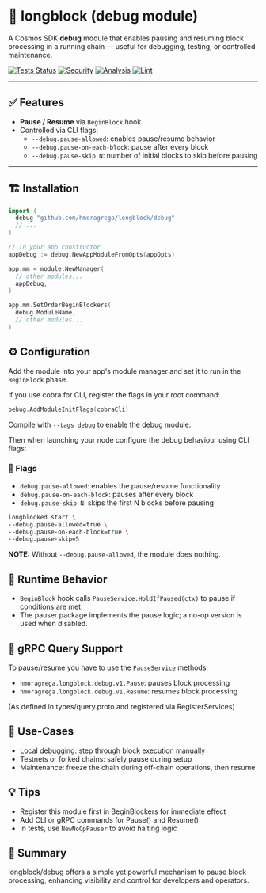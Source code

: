 # 🛑 longblock (debug module)

A Cosmos SDK **debug** module that enables pausing and resuming block processing in a running chain — useful for debugging, testing, or controlled maintenance.

[![Tests Status](https://github.com/hmoragrega/longblock/actions/workflows/test.yml/badge.svg)](https://github.com/hmoragrega/longblock/actions)
[![Security](https://github.com/hmoragrega/longblock/actions/workflows/gosec.yml/badge.svg)](https://github.com/hmoragrega/longblock/actions)
[![Analysis](https://github.com/hmoragrega/longblock/actions/workflows/codeql.yml/badge.svg)](https://github.com/hmoragrega/longblock/actions)
[![Lint](https://github.com/hmoragrega/longblock/actions/workflows/golangci-lint.yml/badge.svg)](https://github.com/hmoragrega/longblock/actions)

---

## ✅ Features

- **Pause / Resume** via `BeginBlock` hook
- Controlled via CLI flags:
    - `--debug.pause-allowed`: enables pause/resume behavior
    - `--debug.pause-on-each-block`: pause after every block
    - `--debug.pause-skip N`: number of initial blocks to skip before pausing

---

## 🏗️ Installation

```go
import (
  debug "github.com/hmoragrega/longblock/debug"
  // ...
)

// In your app constructor
appDebug := debug.NewAppModuleFromOpts(appOpts)

app.mm = module.NewManager(
  // other modules...
  appDebug,
)

app.mm.SetOrderBeginBlockers(
  debug.ModuleName,
  // other modules...
)
```

## ⚙️ Configuration
Add the module into your app's module manager and set it to run in the `BeginBlock` phase.

If you use cobra for CLI, register the flags in your root command:

```go
bebug.AddModuleInitFlags(cobraCli)
```

Compile with `--tags debug` to enable the debug module.

Then when launching your node configure the debug behaviour using CLI flags:

### 🚩 Flags
* `debug.pause-allowed`: enables the pause/resume functionality
* `debug.pause-on-each-block`: pauses after every block
* `debug.pause-skip N`: skips the first N blocks before pausing

```bash
longblocked start \
--debug.pause-allowed=true \ 
--debug.pause-on-each-block=true \
--debug.pause-skip=5
```

**NOTE:** Without `--debug.pause-allowed`, the module does nothing.

## 🔁 Runtime Behavior
* `BeginBlock` hook calls `PauseService.HoldIfPaused(ctx)` to pause if conditions are met.
* The pauser package implements the pause logic; a no-op version is used when disabled.


## 🧩 gRPC Query Support
To pause/resume you have to use the `PauseService` methods:

* `hmoragrega.longblock.debug.v1.Pause`: pauses block processing
* `hmoragrega.longblock.debug.v1.Resume`: resumes block processing

(As defined in types/query.proto and registered via RegisterServices)

## 🚀 Use-Cases
* Local debugging: step through block execution manually
* Testnets or forked chains: safely pause during setup
* Maintenance: freeze the chain during off-chain operations, then resume


## 💡 Tips
* Register this module first in BeginBlockers for immediate effect
* Add CLI or gRPC commands for Pause() and Resume()
* In tests, use `NewNoOpPauser` to avoid halting logic

## 🎯 Summary
longblock/debug offers a simple yet powerful mechanism to pause block processing, 
enhancing visibility and control for developers and operators.